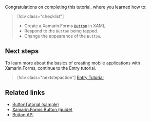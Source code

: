Congratulations on completing this tutorial, where you learned how to:

> [!div class="checklist"]
>
> - Create a Xamarin.Forms [`Button`](xref:Xamarin.Forms.Button) in XAML.
> - Respond to the `Button` being tapped.
> - Change the appearance of the `Button`.

## Next steps

To learn more about the basics of creating mobile applications with Xamarin.Forms, continue to the Entry tutorial.

> [!div class="nextstepaction"]
> [Entry Tutorial](~/get-started/tutorials/entry/index.yml)

## Related links

- [ButtonTutorial (sample)](https://docs.microsoft.com/samples/xamarin/xamarin-forms-samples/getstarted-tutorials-buttontutorial/)
- [Xamarin.Forms Button (guide)](~/xamarin-forms/user-interface/button.md)
- [Button API](xref:Xamarin.Forms.Button)
